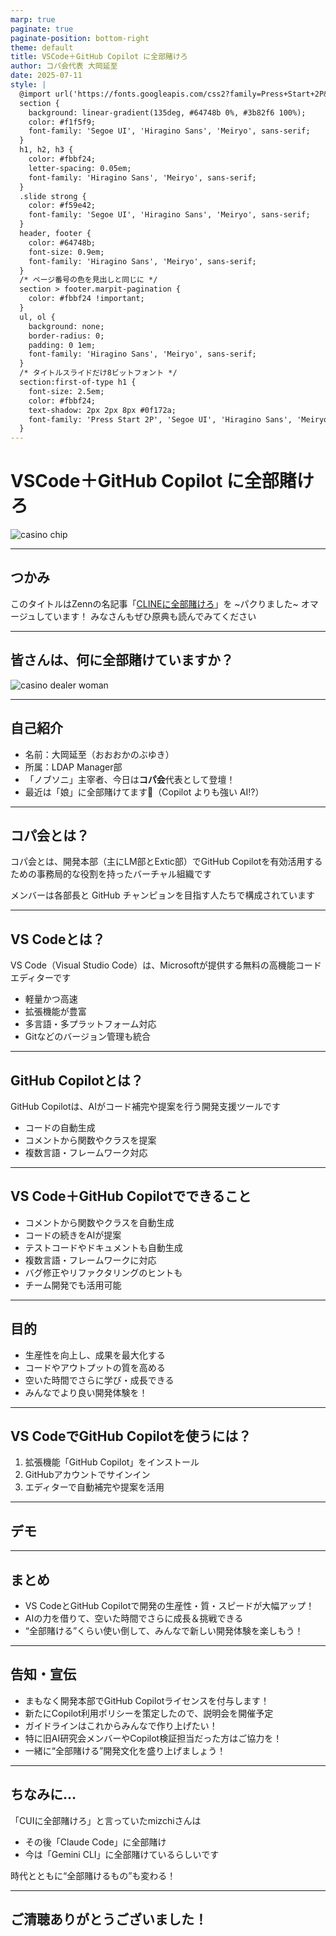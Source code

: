 ```yaml
---
marp: true
paginate: true
paginate-position: bottom-right
theme: default
title: VSCode＋GitHub Copilot に全部賭けろ
author: コパ会代表 大岡延至
date: 2025-07-11
style: |
  @import url('https://fonts.googleapis.com/css2?family=Press+Start+2P&display=swap');
  section {
    background: linear-gradient(135deg, #64748b 0%, #3b82f6 100%);
    color: #f1f5f9;
    font-family: 'Segoe UI', 'Hiragino Sans', 'Meiryo', sans-serif;
  }
  h1, h2, h3 {
    color: #fbbf24;
    letter-spacing: 0.05em;
    font-family: 'Hiragino Sans', 'Meiryo', sans-serif;
  }
  .slide strong {
    color: #f59e42;
    font-family: 'Segoe UI', 'Hiragino Sans', 'Meiryo', sans-serif;
  }
  header, footer {
    color: #64748b;
    font-size: 0.9em;
    font-family: 'Hiragino Sans', 'Meiryo', sans-serif;
  }
  /* ページ番号の色を見出しと同じに */
  section > footer.marpit-pagination {
    color: #fbbf24 !important;
  }
  ul, ol {
    background: none;
    border-radius: 0;
    padding: 0 1em;
    font-family: 'Hiragino Sans', 'Meiryo', sans-serif;
  }
  /* タイトルスライドだけ8ビットフォント */
  section:first-of-type h1 {
    font-size: 2.5em;
    color: #fbbf24;
    text-shadow: 2px 2px 8px #0f172a;
    font-family: 'Press Start 2P', 'Segoe UI', 'Hiragino Sans', 'Meiryo', sans-serif;
  }
---
```








<!-- タイトルスライド -->
# VSCode＋GitHub Copilot に全部賭けろ

![casino chip](casino_chip.png)

---

## つかみ

このタイトルはZennの名記事「[CLINEに全部賭けろ](https://zenn.dev/mizchi/articles/all-in-on-cline)」を ~パクりました~ オマージュしています！
みなさんもぜひ原典も読んでみてください

---


## 皆さんは、何に全部賭けていますか？

![casino dealer woman](casino_dealer_woman.png)

---



## 自己紹介

- 名前：大岡延至（おおおかのぶゆき）
- 所属：LDAP Manager部
- 「ノブソニ」主宰者、今日は**コパ会**代表として登壇！
- 最近は「娘」に全部賭けてます👧（Copilot よりも強い AI!?）

---

## コパ会とは？

コパ会とは、開発本部（主にLM部とExtic部）でGitHub Copilotを有効活用するための事務局的な役割を持ったバーチャル組織です

メンバーは各部長と GitHub チャンピョンを目指す人たちで構成されています

---

## VS Codeとは？

VS Code（Visual Studio Code）は、Microsoftが提供する無料の高機能コードエディターです
- 軽量かつ高速
- 拡張機能が豊富
- 多言語・多プラットフォーム対応
- Gitなどのバージョン管理も統合

---

## GitHub Copilotとは？

GitHub Copilotは、AIがコード補完や提案を行う開発支援ツールです
- コードの自動生成
- コメントから関数やクラスを提案
- 複数言語・フレームワーク対応

---

## VS Code＋GitHub Copilotでできること

- コメントから関数やクラスを自動生成
- コードの続きをAIが提案
- テストコードやドキュメントも自動生成
- 複数言語・フレームワークに対応
- バグ修正やリファクタリングのヒントも
- チーム開発でも活用可能

---

## 目的

- 生産性を向上し、成果を最大化する
- コードやアウトプットの質を高める
- 空いた時間でさらに学び・成長できる
- みんなでより良い開発体験を！

---

## VS CodeでGitHub Copilotを使うには？

1. 拡張機能「GitHub Copilot」をインストール
2. GitHubアカウントでサインイン
3. エディターで自動補完や提案を活用

---

## デモ

---

## まとめ

- VS CodeとGitHub Copilotで開発の生産性・質・スピードが大幅アップ！
- AIの力を借りて、空いた時間でさらに成長＆挑戦できる
- “全部賭ける”くらい使い倒して、みんなで新しい開発体験を楽しもう！

---

## 告知・宣伝

- まもなく開発本部でGitHub Copilotライセンスを付与します！
- 新たにCopilot利用ポリシーを策定したので、説明会を開催予定
- ガイドラインはこれからみんなで作り上げたい！
- 特に旧AI研究会メンバーやCopilot検証担当だった方はご協力を！
- 一緒に“全部賭ける”開発文化を盛り上げましょう！

---

## ちなみに…

「CUIに全部賭けろ」と言っていたmizchiさんは
- その後「Claude Code」に全部賭け
- 今は「Gemini CLI」に全部賭けているらしいです

時代とともに“全部賭けるもの”も変わる！

---

## ご清聴ありがとうございました！